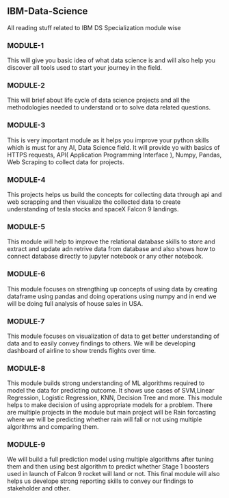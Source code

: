 ## IBM-Data-Science
All reading stuff related to IBM DS Specialization module wise

### MODULE-1 
This will give you basic idea of what data science is and will also help you discover all tools used to start your journey in the field.

### MODULE-2
This will brief about life cycle of data science projects and all the methodologies needed to understand or to solve data related questions.

### MODULE-3
This is very important module as it helps you improve your python skills which is must for any AI, Data Science field. 
It will provide yo with basics of HTTPS requests, API( Application Programming Interface ), Numpy, Pandas, Web Scraping to collect data for projects.

### MODULE-4
This projects helps us build the concepts for collecting data through api and web scrapping and then visualize the collected data to create understanding of tesla stocks and spaceX Falcon 9 landings.

### MODULE-5
This module will help to improve the relational database skills to store and extract and update adn retrive data from database and also shows how to connect database directly to jupyter notebook or any other notebook.

### MODULE-6
This module focuses on strengthing up concepts of using data by creating dataframe using pandas and doing operations using numpy and
in end we will be doing full analysis of house sales in USA.

### MODULE-7
This module focuses on visualization of data to get better understanding of data and to easily convey findings to others. 
We will be developing dashboard of airline to show trends flights over time.

### MODULE-8
This module builds strong understanding of ML algorithms required to model the data for predicting outcome. 
It shows use cases of SVM,Linear Regression, Logistic Regression, KNN, Decision Tree and more. 
This module helps to make decision of using appropriate models for a problem. 
There are multiple projects in the module but main project will be Rain forcasting where we will be predicting whether rain will fall or not using multiple algorithms and comparing them.

### MODULE-9
We will build a full prediction model using multiple algorithms after tuning them and then using best algorithm to predict whether Stage 1 boosters used in launch of Falcon 9 rocket will land or not.
This final module will also helps us develope strong reporting skills to convey our findings to stakeholder and other.
